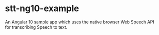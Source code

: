 # stt-ng10-example
An Angular 10 sample app which uses the native browser Web Speech API for transcribing Speech to text.

